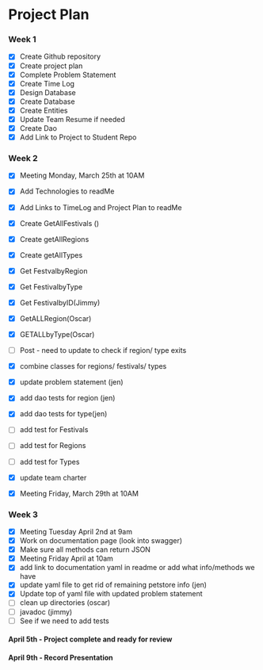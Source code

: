 # Project Plan

### Week 1

- [X] Create Github repository
- [X] Create project plan
- [X] Complete Problem Statement
- [X] Create Time Log
- [X] Design Database
- [X] Create Database
- [X] Create Entities
- [X] Update Team Resume if needed
- [X] Create Dao
- [X] Add Link to Project to Student Repo

### Week 2

- [X] Meeting Monday, March 25th at 10AM
- [X] Add Technologies to readMe 
- [X] Add Links to TimeLog and Project Plan to readMe 
- [X] Create GetAllFestivals ()
- [X] Create getAllRegions
- [X] Create getAllTypes
- [X] Get FestvalbyRegion
- [X] Get FestivalbyType
- [X] Get FestivalbyID(Jimmy)
- [X] GetALLRegion(Oscar)
- [X] GETALLbyType(Oscar)
- [ ] Post - need to update to check if region/ type exits
- [X] combine classes for regions/ festivals/ types
- [X] update problem statement (jen)
- [X] add dao tests for region (jen)
- [X] add dao tests for type(jen)
- [ ] add test for Festivals
- [ ] add test for Regions
- [ ] add test for Types
- [X] update team charter
- [X] Meeting Friday, March 29th at 10AM


### Week 3
- [X] Meeting Tuesday April 2nd at 9am
- [X] Work on documentation page (look into swagger)
- [X] Make sure all methods can return JSON 
- [X] Meeting Friday April at 10am
- [X] add link to documentation yaml in readme or add what info/methods we have
- [X] update yaml file to get rid of remaining petstore info (jen)
- [X] Update top of yaml file with updated problem statement
- [ ] clean up directories (oscar)
- [ ] javadoc (jimmy)
- [ ] See if we need to add tests

#### April 5th - Project complete and ready for review 
#### April 9th - Record Presentation